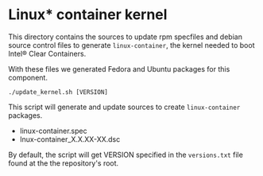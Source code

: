 # Linux\* container kernel

This directory contains the sources to update rpm specfiles and debian source
control files to generate ``linux-container``, the kernel needed to boot 
Intel® Clear Containers.

With these files we generated Fedora and Ubuntu packages for this component.

``./update_kernel.sh [VERSION]``

This script will generate and update sources to create ``linux-container``
packages.

  * linux-container.spec
  * lnux-container_X.X.XX-XX.dsc

By default, the script will get VERSION specified in the ``versions.txt`` file
found at the the repository's root.
